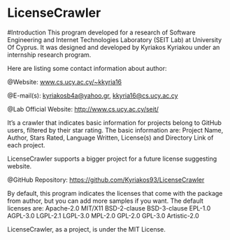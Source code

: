 # LicenseCrawler

#Introduction
This program developed for a research of Software Engineering and Internet Technologies Laboratory (SEIT Lab) at University Of Cyprus. It was designed and developed by Kyriakos Kyriakou <kkyria16> under an internship research program.

Here are listing some contact information about author:

@Website: www.cs.ucy.ac.cy/~kkyria16

@E-mail(s): kyriakosb4a@yahoo.gr, kkyria16@cs.ucy.ac.cy

@Lab Official Website: http://www.cs.ucy.ac.cy/seit/

It’s a crawler that indicates basic information for projects belong to GitHub users, filtered by their star rating. The basic information are: Project Name, Author, Stars Rated, Language Written, License(s) and Directory Link of each project.

LicenseCrawler supports a bigger project for a future license suggesting website.

@GitHub Repository: https://github.com/Kyriakos93/LicenseCrawler

By default, this program indicates the licenses that come with the package from author, but you can add more samples if you want. The default licenses are:
Apache-2.0
MIT/X11
BSD-2-clause
BSD-3-clause
EPL-1.0
AGPL-3.0
LGPL-2.1
LGPL-3.0
MPL-2.0
GPL-2.0
GPL-3.0
Artistic-2.0

LicenseCrawler, as a project, is under the MIT License.
